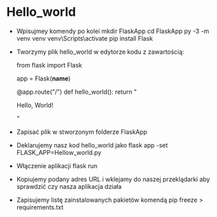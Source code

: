 # Hello_world

- Wpisujmey komendy po kolei
	mkdir FlaskApp
	cd FlaskApp
	py -3 -m venv venv
	venv\Scripts\activate
	pip install Flask
- Tworzymy plik hello_world w edytorze kodu z zawartością:
	
	from flask import Flask

	app = Flask(__name__)

	@app.route("/")
	def hello_world():
    		return "<p>Hello, World!</p>"
		
- Zapisać plik w stworzonym folderze FlaskApp
- Deklarujemy nasz kod hello_world jako flask app
	-set FLASK_APP=Hellow_world.py
- Włączenie aplikacji
	flask run
- Kopiujemy podany adres URL i wklejamy do naszej przeklądarki aby sprawdzić czy nasza aplikacja działa
- Zapisujemy listę zainstalowanych pakietów komendą
	pip freeze > requirements.txt
	
